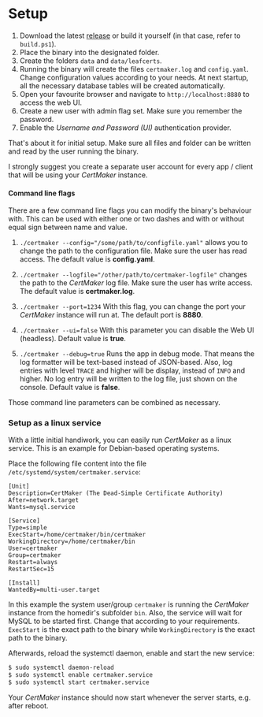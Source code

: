 # Setup

1. Download the latest [release](https://github.com/KaiserWerk/CertMaker/releases) or build it 
yourself (in that case, refer to ``build.ps1``).
1. Place the binary into the designated folder.
1. Create the folders ``data`` and ``data/leafcerts``.
1. Running the binary will create the files ``certmaker.log`` and ``config.yaml``. Change 
   configuration values according to your needs. At next startup, all the necessary database 
   tables will be created automatically.
1. Open your favourite browser and navigate to ``http://localhost:8880`` to access the web UI.
1. Create a new user with admin flag set. Make sure you remember the password.
1. Enable the *Username and Password (UI)* authentication provider.

That's about it for initial setup. Make sure all files and folder can be written and read by 
the user running the binary.

I strongly suggest you create a separate user account for every app / client that will
be using your *CertMaker* instance.

#### Command line flags

There are a few command line flags you can modify the binary's behaviour with.
This can be used with either one or two dashes and with or without equal sign between name
and value.

1. ``./certmaker --config="/some/path/to/configfile.yaml"`` allows you to change the path 
to the configuration file. Make sure the user has read access. The default value is
   **config.yaml**.
   
1. ``./certmaker --logfile="/other/path/to/certmaker-logfile"`` changes the path to the *CertMaker* log
   file. Make sure the user has write access. The default value is **certmaker.log**.
   
1. ``./certmaker --port=1234`` With this flag, you can change the port your *CertMaker* instance will run at. The default 
port is __8880__.
   
1. ``./certmaker --ui=false`` With this parameter you can disable the Web UI (headless). 
Default value is **true**.

1. ``./certmaker --debug=true`` Runs the app in debug mode. That means the log formatter will be text-based
instead of JSON-based. Also, log entries with level ``TRACE`` and higher will be display, instead of
``INFO`` and higher. No log entry will be written to the log file, just shown on the console.
Default value is **false**.

Those command line parameters can be combined as necessary.

### Setup as a linux service

With a little initial handiwork, you can easily run *CertMaker* as a linux service.
This is an example for Debian-based operating systems.

Place the following file content into the file ``/etc/systemd/system/certmaker.service``:

```
[Unit]
Description=CertMaker (The Dead-Simple Certificate Authority)
After=network.target
Wants=mysql.service

[Service]
Type=simple
ExecStart=/home/certmaker/bin/certmaker
WorkingDirectory=/home/certmaker/bin
User=certmaker
Group=certmaker
Restart=always
RestartSec=15

[Install]
WantedBy=multi-user.target
```

In this example the system user/group ``certmaker`` is running the *CertMaker* instance from the 
homedir's subfolder ``bin``. Also, the service will wait for MySQL to be started first.
Change that according to your requirements.
``ExecStart`` is the exact path to the binary while ``WorkingDirectory`` is the exact path to the binary.


Afterwards, reload the systemctl daemon, enable and start the new service:

```bash
$ sudo systemctl daemon-reload
$ sudo systemctl enable certmaker.service
$ sudo systemctl start certmaker.service
```

Your *CertMaker* instance should now start whenever the server starts, e.g. after reboot.